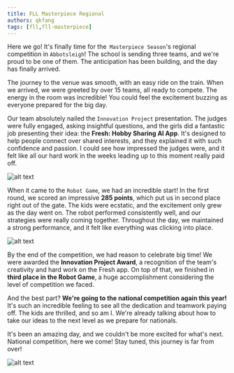 ```yaml
---
title: FLL Masterpiece Regional
authors: qkfang
tags: [fll,fll-masterpiece]
---
```


Here we go! It's finally time for the` Masterpiece Season`'s regional competition in `Abbotsleigh`! The school is sending three teams, and we're proud to be one of them. The anticipation has been building, and the day has finally arrived.

The journey to the venue was smooth, with an easy ride on the train. When we arrived, we were greeted by over 15 teams, all ready to compete. The energy in the room was incredible! You could feel the excitement buzzing as everyone prepared for the big day.

Our team absolutely nailed the `Innovation Project` presentation. The judges were fully engaged, asking insightful questions, and the girls did a fantastic job presenting their idea: the **Fresh: Hobby Sharing AI App**. It's designed to help people connect over shared interests, and they explained it with such confidence and passion. I could see how impressed the judges were, and it felt like all our hard work in the weeks leading up to this moment really paid off.

![alt text](/imgblog/fll-masterpiece-regional-inno.png)

When it came to the `Robot Game`, we had an incredible start! In the first round, we scored an impressive **285 points**, which put us in second place right out of the gate. The kids were ecstatic, and the excitement only grew as the day went on. The robot performed consistently well, and our strategies were really coming together. Throughout the day, we maintained a strong performance, and it felt like everything was clicking into place.

![alt text](/imgblog/fll-masterpiece-regional-robot-game.png)

By the end of the competition, we had reason to celebrate big time! We were awarded the **Innovation Project Award**, a recognition of the team's creativity and hard work on the Fresh app. On top of that, we finished in **third place in the Robot Game**, a huge accomplishment considering the level of competition we faced.

And the best part? **We're going to the national competition again this year!** It's such an incredible feeling to see all the dedication and teamwork paying off. The kids are thrilled, and so am I. We're already talking about how to take our ideas to the next level as we prepare for nationals.

It's been an amazing day, and we couldn't be more excited for what's next. National competition, here we come! Stay tuned, this journey is far from over!

![alt text](/imgblog/fll-masterpiece-regional-ceremony.png)

